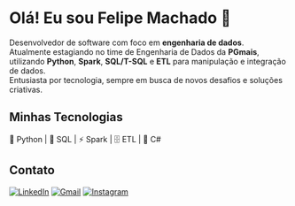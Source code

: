 # Olá! Eu sou Felipe Machado 👋

Desenvolvedor de software com foco em **engenharia de dados**.  
Atualmente estagiando no time de Engenharia de Dados da **PGmais**, utilizando **Python**, **Spark**, **SQL/T-SQL** e **ETL** para manipulação e integração de dados.  
Entusiasta por tecnologia, sempre em busca de novos desafios e soluções criativas.

## Minhas Tecnologias
🐍 Python | 🐘 SQL | ⚡ Spark | 🗄️ ETL | 🔷 C#

## Contato
[![LinkedIn](https://img.shields.io/badge/LinkedIn-000?style=for-the-badge&logo=linkedin&logoColor=0E76A8)](https://www.linkedin.com/in/felipe-de-oliveira-40208225b/)
[![Gmail](https://img.shields.io/badge/Gmail-000?style=for-the-badge&logo=gmail&logoColor=EA4335)](mailto:felipeoliveira16.info@gmail.com)
[![Instagram](https://img.shields.io/badge/Instagram-000?style=for-the-badge&logo=instagram&logoColor=E4405F)](https://www.instagram.com/lipedeoliveira_?igsh=MzZhaHg3M2RyYTc%3D&utm_source=qr )

